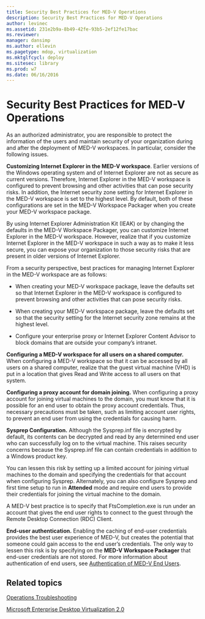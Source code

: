 ```yaml
---
title: Security Best Practices for MED-V Operations
description: Security Best Practices for MED-V Operations
author: levinec
ms.assetid: 231e2b9a-8b49-42fe-93b5-2ef12fe17bac
ms.reviewer: 
manager: dansimp
ms.author: ellevin
ms.pagetype: mdop, virtualization
ms.mktglfcycl: deploy
ms.sitesec: library
ms.prod: w7
ms.date: 06/16/2016
---
```



# Security Best Practices for MED-V Operations


As an authorized administrator, you are responsible to protect the information of the users and maintain security of your organization during and after the deployment of MED-V workspaces. In particular, consider the following issues.

**Customizing Internet Explorer in the MED-V workspace**. Earlier versions of the Windows operating system and of Internet Explorer are not as secure as current versions. Therefore, Internet Explorer in the MED-V workspace is configured to prevent browsing and other activities that can pose security risks. In addition, the Internet security zone setting for Internet Explorer in the MED-V workspace is set to the highest level. By default, both of these configurations are set in the MED-V Workspace Packager when you create your MED-V workspace package.

By using Internet Explorer Administration Kit (IEAK) or by changing the defaults in the MED-V Workspace Packager, you can customize Internet Explorer in the MED-V workspace. However, realize that if you customize Internet Explorer in the MED-V workspace in such a way as to make it less secure, you can expose your organization to those security risks that are present in older versions of Internet Explorer.

From a security perspective, best practices for managing Internet Explorer in the MED-V workspace are as follows:

-   When creating your MED-V workspace package, leave the defaults set so that Internet Explorer in the MED-V workspace is configured to prevent browsing and other activities that can pose security risks.

-   When creating your MED-V workspace package, leave the defaults set so that the security setting for the Internet security zone remains at the highest level.

-   Configure your enterprise proxy or Internet Explorer Content Advisor to block domains that are outside your company’s intranet.

**Configuring a MED-V workspace for all users on a shared computer.** When configuring a MED-V workspace so that it can be accessed by all users on a shared computer, realize that the guest virtual machine (VHD) is put in a location that gives Read and Write access to all users on that system.

**Configuring a proxy account for domain joining.** When configuring a proxy account for joining virtual machines to the domain, you must know that it is possible for an end user to obtain the proxy account credentials. Thus, necessary precautions must be taken, such as limiting account user rights, to prevent an end user from using the credentials for causing harm.

**Sysprep Configuration.** Although the Sysprep.inf file is encrypted by default, its contents can be decrypted and read by any determined end user who can successfully log on to the virtual machine. This raises security concerns because the Sysprep.inf file can contain credentials in addition to a Windows product key.

You can lessen this risk by setting up a limited account for joining virtual machines to the domain and specifying the credentials for that account when configuring Sysprep. Alternately, you can also configure Sysprep and first time setup to run in **Attended** mode and require end users to provide their credentials for joining the virtual machine to the domain.

A MED-V best practice is to specify that FtsCompletion.exe is run under an account that gives the end user rights to connect to the guest through the Remote Desktop Connection (RDC) Client.

**End-user authentication.** Enabling the caching of end-user credentials provides the best user experience of MED-V, but creates the potential that someone could gain access to the end user’s credentials. The only way to lessen this risk is by specifying on the **MED-V Workspace Packager** that end-user credentials are not stored. For more information about authentication of end users, see [Authentication of MED-V End Users](authentication-of-med-v-end-users.md).

## Related topics


[Operations Troubleshooting](operations-troubleshooting-medv2.md)

[Microsoft Enterprise Desktop Virtualization 2.0](index.md)

 

 





